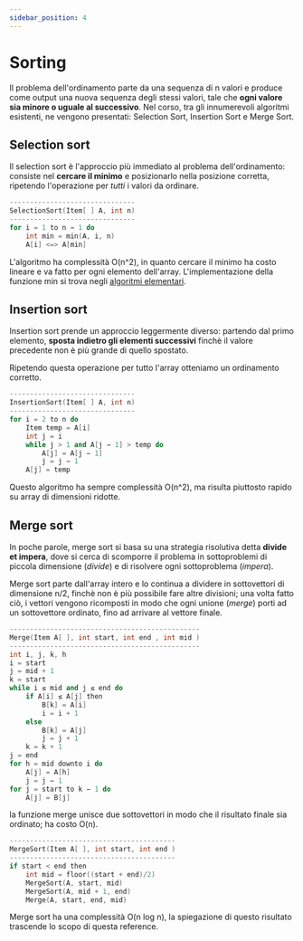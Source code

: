 ```yaml
---
sidebar_position: 4
---
```


# Sorting

Il problema dell'ordinamento parte da una sequenza di n valori e produce come output una nuova sequenza degli stessi valori, tale che **ogni valore sia minore o uguale al successivo**.
Nel corso, tra gli innumerevoli algoritmi esistenti, ne vengono presentati: Selection Sort, Insertion Sort e Merge Sort.

## Selection sort

Il selection sort è l'approccio più immediato al problema dell'ordinamento: consiste nel **cercare il minimo** e posizionarlo nella posizione corretta, ripetendo l'operazione per _tutti_ i valori da ordinare.

```cpp
-------------------------------
SelectionSort(Item[ ] A, int n)
-------------------------------
for i = 1 to n − 1 do
    int min = min(A, i, n)
    A[i] <=> A[min]
```

L'algoritmo ha complessità O(n^2), in quanto cercare il minimo ha costo lineare e va fatto per ogni elemento dell'array. L'implementazione della funzione min si trova negli [algoritmi elementari](./02-elementari.md#minimo).

## Insertion sort

Insertion sort prende un approccio leggermente diverso: partendo dal primo elemento, **sposta indietro gli elementi successivi** finchè il valore precedente non è più grande di quello spostato. 

Ripetendo questa operazione per tutto l'array otteniamo un ordinamento corretto.

```cpp
-------------------------------
InsertionSort(Item[ ] A, int n)
-------------------------------
for i = 2 to n do
    Item temp = A[i]
    int j = i
    while j > 1 and A[j − 1] > temp do
        A[j] = A[j − 1]
        j = j − 1
    A[j] = temp
```

Questo algoritmo ha sempre complessità O(n^2), ma risulta piuttosto rapido su array di dimensioni ridotte.

## Merge sort

In poche parole, merge sort si basa su una strategia risolutiva detta **divide et impera**, dove si cerca di scomporre il problema in sottoproblemi di piccola dimensione (_divide_) e di risolvere ogni sottoproblema (_impera_). 

Merge sort parte dall'array intero e lo continua a dividere in sottovettori di dimensione n/2, finchè non è più possibile fare altre divisioni; una volta fatto ciò, i vettori vengono ricomposti in modo che ogni unione (_merge_) porti ad un sottovettore ordinato, fino ad arrivare al vettore finale.

```cpp
-----------------------------------------------
Merge(Item A[ ], int start, int end , int mid )
-----------------------------------------------
int i, j, k, h
i = start
j = mid + 1
k = start
while i ≤ mid and j ≤ end do
    if A[i] ≤ A[j] then
        B[k] = A[i]
        i = i + 1
    else
        B[k] = A[j]
        j = j + 1
    k = k + 1
j = end
for h = mid downto i do
    A[j] = A[h]
    j = j − 1
for j = start to k − 1 do
    A[j] = B[j]
```

la funzione merge unisce due sottovettori in modo che il risultato finale sia ordinato; ha costo O(n).

```cpp
-----------------------------------------
MergeSort(Item A[ ], int start, int end )
-----------------------------------------
if start < end then
    int mid = floor((start + end)/2)
    MergeSort(A, start, mid)
    MergeSort(A, mid + 1, end)
    Merge(A, start, end, mid)
```

Merge sort ha una complessità O(n log n), la spiegazione di questo risultato trascende lo scopo di questa reference.